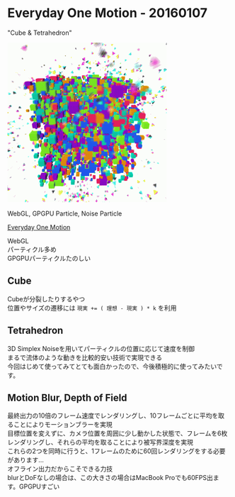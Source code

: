 # Everyday One Motion - 20160107  

"Cube & Tetrahedron"  

![](20160107.gif)  

WebGL, GPGPU Particle, Noise Particle  

[Everyday One Motion](http://motions.work/motions/53)

WebGL    
パーティクル多め  
GPGPUパーティクルたのしい  

## Cube

Cubeが分裂したりするやつ  
位置やサイズの遷移には `現実 += ( 理想 - 現実 ) * k` を利用

## Tetrahedron

3D Simplex Noiseを用いてパーティクルの位置に応じて速度を制御  
まるで流体のような動きを比較的安い技術で実現できる  
今回はじめて使ってみてとても面白かったので、今後積極的に使ってみたいです。  

## Motion Blur, Depth of Field

最終出力の10倍のフレーム速度でレンダリングし、10フレームごとに平均を取ることによりモーションブラーを実現  
目標位置を変えずに、カメラ位置を周囲に少し動かした状態で、フレームを6枚レンダリングし、それらの平均を取ることにより被写界深度を実現  
これらの2つを同時に行うと、1フレームのために60回レンダリングをする必要があります…  
オフライン出力だからこそできる力技  
blurとDoFなしの場合は、この大きさの場合はMacBook Proでも60FPS出ます。GPGPUすごい

